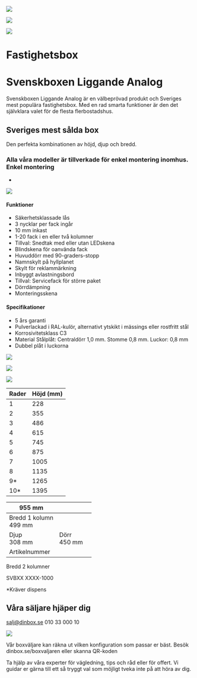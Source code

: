 ![](_page_0_Picture_0.jpeg)

![](_page_0_Picture_1.jpeg)

![](_page_0_Figure_2.jpeg)

# Fastighetsbox

# Svenskboxen Liggande Analog

Svenskboxen Liggande Analog är en välbeprövad produkt och Sveriges mest populära fastighetsbox. Med en rad smarta funktioner är den det självklara valet för de flesta flerbostadshus.

## Sveriges mest sålda box

Den perfekta kombinationen av höjd, djup och bredd.

### Alla våra modeller är tillverkade för enkel montering inomhus. Enkel montering

+

![](_page_1_Picture_0.jpeg)

#### Funktioner

- Säkerhetsklassade lås
- 3 nycklar per fack ingår
- 10 mm inkast
- 1-20 fack i en eller två kolumner
- Tillval: Snedtak med eller utan LEDskena
- Blindskena för oanvända fack
- Huvuddörr med 90-graders-stopp
- Namnskylt på hyllplanet
- Skylt för reklammärkning
- Inbyggt avlastningsbord
- Tillval: Servicefack för större paket
- Dörrdämpning
- Monteringsskena

#### Specifikationer

- 5 års garanti
- Pulverlackad i RAL-kulör, alternativt ytskikt i mässings eller rostfritt stål
- Korrosivitetsklass C3
- Material Stålplåt: Centraldörr 1,0 mm. Stomme 0,8 mm. Luckor: 0,8 mm
- Dubbel plåt i luckorna

![](_page_1_Figure_21.jpeg)

![](_page_1_Figure_22.jpeg)

![](_page_1_Figure_23.jpeg)

| Rader | Höjd (mm) |
|-------|-----------|
| 1     | 228       |
| 2     | 355       |
| 3     | 486       |
| 4     | 615       |
| 5     | 745       |
| 6     | 875       |
| 7     | 1005      |
| 8     | 1135      |
| 9*    | 1265      |
| 10*   | 1395      |

| 955 mm                   |                |  |
|--------------------------|----------------|--|
| Bredd 1 kolumn<br>499 mm |                |  |
| Djup<br>308 mm           | Dörr<br>450 mm |  |
| Artikelnummer            |                |  |

Bredd 2 kolumner

SVBXX XXXX-1000

*Kräver dispens

## Våra säljare hjäper dig

salj@dinbox.se 010 33 000 10

![](_page_1_Picture_30.jpeg)

Vår boxväljare kan räkna ut vilken konfiguration som passar er bäst. Besök dinbox.se/boxvaljaren eller skanna QR-koden

Ta hjälp av våra experter för vägledning, tips och råd eller för offert. Vi guidar er gärna till ett så tryggt val som möjligt tveka inte på att höra av dig.
